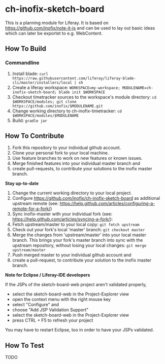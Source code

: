 # ch-inofix-sketch-board

This is a planning module for Liferay. It is based on https://github.com/inofix/note-it-js and can be used to lay out basic ideas which can later be exportet to e.g. WebContent.

## How To Build
 
### Commandline
 
1. Install blade: `curl https://raw.githubusercontent.com/liferay/liferay-blade-cli/master/installers/local | sh`
1. Create a liferay workspace: `WORKSPACE=my-workspace; MODULENAME=ch-inofix-sketch-board; blade init $WORKSPACE`
1. Checkout timetracker sources to the workspace's module directory: `cd $WORKSPACE/modules; git clone https://github.com/inofix/$MODULENAME.git`
1. Change working directory to ch-inofix-timetracker: `cd $WORKSPACE/modules/$MODULENAME`
1. Build: `gradle jar`
 
## How To Contribute
1. Fork this repository to your individual github account.
1. Clone your personal fork to your local machine.
1. Use feature branches to work on new features or known issues.
1. Merge finished features into your individual master branch and
1. create pull-requests, to contribute your solutions to the inofix master branch.
 
**Stay up-to-date**
 
1. Change the current working directory to your local project.
1. Configure https://github.com/inofix/ch-inofix-sketch-board as additional upstream remote (see: https://help.github.com/articles/configuring-a-remote-for-a-fork/)
1. Sync inofix-master with your individual fork (see: https://help.github.com/articles/syncing-a-fork/):
1. Fetch upstream/master to your local copy: `git fetch upstream`
1. Check out your fork's local 'master' branch: `git checkout master`
1. Merge the changes from 'upstream/master' into your local master branch. This brings your fork's master branch into sync with the upstream repository, without losing your local changes: `git merge upstream/master`
1. Push merged master to your individual github account and
1. create a pull-request, to contribute your solution to the inofix master branch.
 
**Note for Eclipse / Liferay-IDE developers**
 
If the JSPs of the sketch-board-web project aren't validated properly,
 
- select the sketch-board-web in the Project-Explorer view
- open the context menu with the right mouse key
- select "Configure" and
- choose "Add JSP Validation Support"
- select the sketch-board-web in the Project-Explorer view
- press CTRL + F5 to refresh your project
 
You may have to restart Eclipse, too in order to have your JSPs validated.
 
## How To Test
 
TODO


